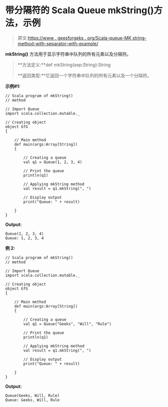 # 带分隔符的 Scala Queue mkString()方法，示例

> 原文:[https://www . geesforgeks . org/Scala-queue-MK string-method-with-separator-with-example/](https://www.geeksforgeeks.org/scala-queue-mkstring-method-with-a-separator-with-example/)

**mkString()** 方法用于显示字符串中队列的所有元素以及分隔符。

> **方法定义:**def mkString(sep:String):String
> 
> **返回类型:**它返回一个字符串中队列的所有元素以及一个分隔符。

**示例#1:**

```
// Scala program of mkString() 
// method 

// Import Queue  
import scala.collection.mutable._

// Creating object 
object GfG 
{ 

    // Main method 
    def main(args:Array[String]) 
    { 

        // Creating a queue 
        val q1 = Queue(1, 2, 3, 4) 

        // Print the queue
        println(q1)

        // Applying mkString method 
        val result = q1.mkString(", ")

        // Display output
        print("Queue: " + result)

    } 
} 
```

**Output:**

```
Queue(1, 2, 3, 4)
Queue: 1, 2, 3, 4

```

**例 2:**

```
// Scala program of mkString() 
// method 

// Import Queue  
import scala.collection.mutable._

// Creating object 
object GfG 
{ 

    // Main method 
    def main(args:Array[String]) 
    { 

        // Creating a queue 
        val q1 = Queue("Geeks", "Will", "Rule") 

        // Print the queue
        println(q1)

        // Applying mkString method 
        val result = q1.mkString(", ")

        // Display output
        print("Queue: " + result)

    } 
} 
```

**Output:**

```
Queue(Geeks, Will, Rule)
Queue: Geeks, Will, Rule

```